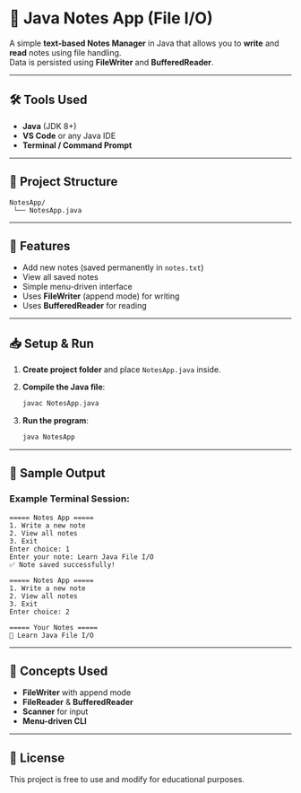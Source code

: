 # 📝 Java Notes App (File I/O)

A simple **text-based Notes Manager** in Java that allows you to **write** and **read** notes using file handling.  
Data is persisted using **FileWriter** and **BufferedReader**.

---

## 🛠 Tools Used
- **Java** (JDK 8+)
- **VS Code** or any Java IDE
- **Terminal / Command Prompt**

---

## 📂 Project Structure
```
NotesApp/
 └── NotesApp.java
```

---

## 🚀 Features
- Add new notes (saved permanently in `notes.txt`)
- View all saved notes
- Simple menu-driven interface
- Uses **FileWriter** (append mode) for writing
- Uses **BufferedReader** for reading

---

## 📥 Setup & Run

1. **Create project folder** and place `NotesApp.java` inside.

2. **Compile the Java file**:
   ```bash
   javac NotesApp.java
   ```

3. **Run the program**:
   ```bash
   java NotesApp
   ```

---

## 📸 Sample Output

### Example Terminal Session:
```
===== Notes App =====
1. Write a new note
2. View all notes
3. Exit
Enter choice: 1
Enter your note: Learn Java File I/O
✅ Note saved successfully!

===== Notes App =====
1. Write a new note
2. View all notes
3. Exit
Enter choice: 2

===== Your Notes =====
📝 Learn Java File I/O
```

---

## 🧠 Concepts Used
- **FileWriter** with append mode
- **FileReader** & **BufferedReader**
- **Scanner** for input
- **Menu-driven CLI**

---

## 📜 License
This project is free to use and modify for educational purposes.
